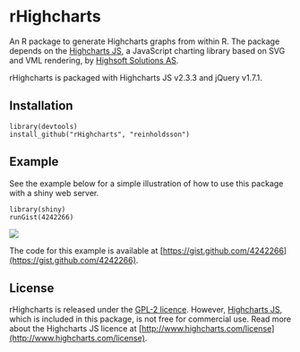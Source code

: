 # rHighcharts

An R package to generate Highcharts graphs from within R. The package depends on the [Highcharts JS](https://github.com/highslide-software/highcharts.com), a JavaScript charting library based on SVG and VML rendering, by [Highsoft Solutions AS](http://highsoft.com/).

rHighcharts is packaged with Highcharts JS v2.3.3 and jQuery v1.7.1.

## Installation

    library(devtools)
    install_github("rHighcharts", "reinholdsson")
    
## Example

See the example below for a simple illustration of how to use this package with a shiny web server. 

    library(shiny)
    runGist(4242266)

![](http://cloud.github.com/downloads/reinholdsson/rHighcharts/rHighcharts-app-screenshot.png)

The code for this example is available at [https://gist.github.com/4242266](https://gist.github.com/4242266).

## License

rHighcharts is released under the [GPL-2 licence](http://www.gnu.org/licenses/gpl-2.0.html). However, [Highcharts JS](https://github.com/highslide-software/highcharts.com), which is included in this package, is not free for commercial use. Read more about the Highcharts JS licence at [http://www.highcharts.com/license](http://www.highcharts.com/license).